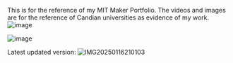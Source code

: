 This is for the reference of my MIT Maker Portfolio.
The videos and images are for the reference of Candian universities as evidence of my work.
![image](https://github.com/user-attachments/assets/65c47356-f2a3-41d9-b21a-1438427dc0f3)

![image](https://github.com/user-attachments/assets/648869ba-fbb4-442f-bdfa-4083d03ec07f)

Latest updated version:
![IMG20250116210103](https://github.com/user-attachments/assets/a5ef3fd4-d632-4aa4-be10-fe0d6c8a026c)
